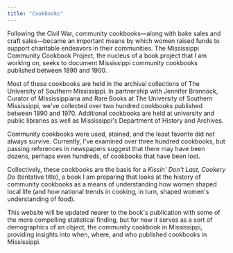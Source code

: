 ```yaml
---
title: "Cookbooks"
---
```


Following the Civil War, community cookbooks—along with bake sales and craft sales—became an important means by which women raised funds to support charitable endeavors in their communities. The Mississippi Community Cookbook Project, the nucleus of a book project that I am working on, seeks to document Mississippi community cookbooks published between 1890 and 1900.

Most of these cookbooks are held in the archival collections of The University of Southern Mississippi. In partnership with Jennifer Brannock, Curator of Mississippiana and Rare Books at The University of Southern Mississippi, we've collected over two hundred cookbooks published between 1890 and 1970. Additional cookbooks are held at university and public libraries as well as Mississippi's Department of History and Archives.

Community cookbooks were used, stained, and the least favorite did not always survive. Currently, I've examined over three hundred cookbooks, but passing references in newspapers suggest that there may have been dozens, perhaps even hundreds, of cookbooks that have been lost.

Collectively, these cookbooks are the basis for a *Kissin' Don't Last, Cookery Do* (tentative title), a book I am preparing that looks at the history of community cookbooks as a means of understanding how women shaped local life (and how national trends in cooking, in turn, shaped women's understanding of food).

This website will be updated nearer to the book's publication with some of the more compelling statistical finding, but for now it serves as a sort of demographics of an object, the community cookbook in Mississippi, providing insights into when, where, and who published cookbooks in Mississippi.